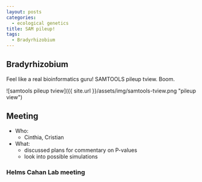 ```yaml
---
layout: posts
categories: 
  - ecological genetics
title: SAM pileup!
tags:
  - Bradyrhizobium
---
```


## Bradyrhizobium

Feel like a real bioinformatics guru! SAMTOOLS pileup tview. Boom.

![samtools pileup tview]({{ site.url }}/assets/img/samtools-tview.png "pileup view")

## Meeting

- Who:
    - Cinthia, Cristian
- What:
    - discussed plans for commentary on P-values
    - look into possible simulations

### Helms Cahan Lab meeting





